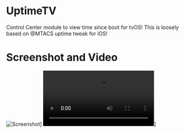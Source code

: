 # UptimeTV
Control Center module to view time since boot for tvOS!
This is loosely based on @MTACS uptime tweak for iOS!
# Screenshot and Video
![Screenshot](https://ikilledappl3.com/tvrepo/depictions/UptimeTV/screenshots/screenshot.png)]
![ Watch the video](https://ikilledappl3.com/tvrepo/depictions/UptimeTV/screenshots/Uptime.mp4)]
